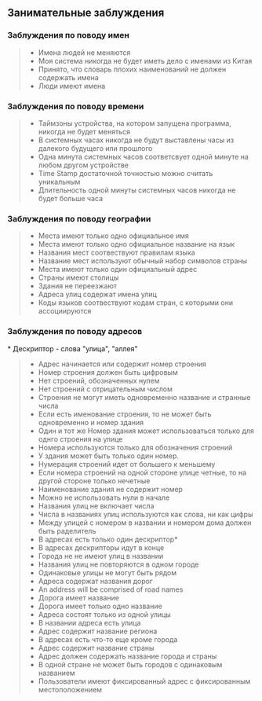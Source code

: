 ## Занимательные заблуждения

### Заблуждения по поводу имен

> * Имена людей не меняются
> * Моя система никогда не будет иметь дело с именами из Китая
> * Принято, что словарь плохих наименований не должен содержать имена
> * Люди имеют имена

### Заблуждения по поводу времени

> * Таймзоны устройства, на котором запущена программа, никогда не будет меняться
> * В системных часах никогда не будут выставлены часы из далекого будущего или прошлого
> * Одна минута системных часов соответсвует одной минуте на любом другом устройстве
> * Time Stamp достаточной точностью можно считать уникальным
> * Длительность одной минуты системных часов никогда не будет больше часа

### Заблуждения по поводу географии
> * Места имеют только одно официальное имя
> * Места имеют только одно официальное название на язык
> * Названия мест соотвествуют правилам языка
> * Название мест используют обычный набор символов страны 
> * Места имеют только один официальный адрес
> * Cтраны имеют столицы
> * Здания не переезжают
> * Адреса улиц содержат имена улиц
> * Коды языков соотвествуют кодам стран, с которыми они ассоциируются

### Заблуждения по поводу адресов
\* Дескриптор - слова "улица", "аллея"
> * Адрес начинается или содержит номер строения
> * Номер строения должен быть цифровым
> * Нет строений, обозначенных нулем
> * Нет строений с отрицательным числом
> * Строения не могут иметь одновременно название и странные числа
> * Если есть именование строения, то не может быть одновременно и номер здания
> * Один и тот же Номер здания может использоваться только для однго строения на улице
> * Номера используются только для обозначения строений
> * У здания может быть только один номер.
> * Нумерация строений идет от большего к меньшему
> * Если номера строений на одной стороне улице четные, то на другой стороне только нечетные
> * Наименование здания не содержит номер
> * Можно не использовать нули в начале
> * Названия улиц не включает числа
> * Числа в названиях улиц используются как слова, ни как цифры
> * Между улицей с номером в названии и номером дома должен быть раделитель
> * В адресах есть только один дескриптор\*
> * В адресах дескрипторы идут в конце
> * Города не не имеют улиц в названии
> * Названия улиц не повторяются в одном городе
> * Одинаковые улицы не могут быть рядом
> * Адреса содержат названия дорог
> * An address will be comprised of road names
> * Дорога имеет название
> * Дорога имеет только одно название
> * Адреса состоят только из одной улицы
> * В названии адреса есть улица
> * Адрес содержит название региона
> * В адресах есть что-то еще кроме города
> * Адрес содержит название страны
> * Адрес должен содержать название города и страны
> * В одной стране не может быть городов с одинаковым названием
> * Пользователи имеют фиксированный адрес с фиксированным местоположением
